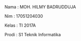 Nama     : MOH. HILMY BADRUDDUJA

Nim      : 17051204030

Kelas    : TI 2017A

Prodi    : S1 Teknik Informatika
